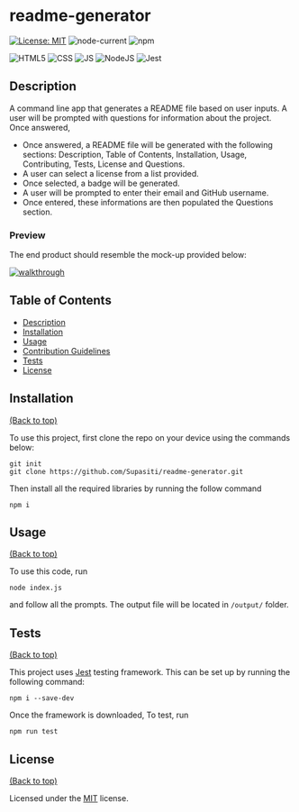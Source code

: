 # readme-generator

[![License: MIT](https://img.shields.io/badge/License-MIT-yellow.svg)](https://opensource.org/licenses/MIT)
![node-current](https://img.shields.io/node/v/inquirer)
![npm](https://img.shields.io/npm/v/jest)

![HTML5](https://img.shields.io/badge/HTML5-E34F26?style=for-the-badge&logo=html5&logoColor=white)
![CSS](https://img.shields.io/badge/CSS3-1572B6?style=for-the-badge&logo=css3&logoColor=white)
![JS](https://img.shields.io/badge/JavaScript-F7DF1E?style=for-the-badge&logo=javascript&logoColor=black)
![NodeJS](https://img.shields.io/badge/Node.js-43853D?style=for-the-badge&logo=node.js&logoColor=white)
![Jest](https://img.shields.io/badge/Jest-944058?style=for-the-badge&logo=jest&logoColor=white)



## <h2 id="description"> Description </h2>

A command line app that generates a README file based on user inputs. A user will be prompted
with questions for information about the project. Once answered, 
- Once answered, a README file will be generated with the following sections: Description,
Table of Contents, Installation, Usage, Contributing, Tests, License and Questions.
- A user can select a license from a list provided.
- Once selected, a badge will be generated.
- A user will be prompted to enter their email and GitHub username.
- Once entered, these informations are then populated the Questions section. 

### Preview

The end product should resemble the mock-up provided below:

[![walkthrough](./demo/demo.gif)](https://youtu.be/HIqxDzmgFdE)


## <h2 id="table-of-contents"> Table of Contents </h2>

- [Description](#description)
- [Installation](#installation)
- [Usage](#usage)
- [Contribution Guidelines](#contribution)
- [Tests](#tests)
- [License](#license)


## <h2 id="installation"> Installation </h2>
[(Back to top)](#table-of-content)

To use this project, first clone the repo on your device using the commands below:

    git init
    git clone https://github.com/Supasiti/readme-generator.git

Then install all the required libraries by running the follow command

    npm i 


## <h2 id="usage"> Usage </h2>
[(Back to top)](#table-of-content)

To use this code, run

    node index.js

and follow all the prompts. The output file will be located in `/output/` folder.


## <h2 id="tests"> Tests </h2>
[(Back to top)](#table-of-content)

This project uses [Jest](https://jestjs.io) testing framework. This can be set up by running the following command:

    npm i --save-dev

Once the framework is downloaded, To test, run

    npm run test


## <h2 id="license"> License </h2>
[(Back to top)](#table-of-content)

Licensed under the [MIT](https://opensource.org/licenses/MIT) license.
